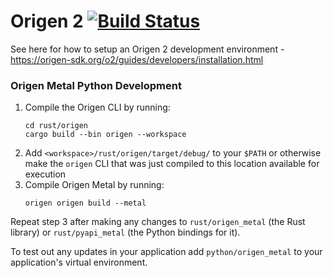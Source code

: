 

# Origen 2 [![Build Status](https://github.com/Origen-SDK/o2/workflows/Regression%20Tests/badge.svg)](https://github.com/Origen-SDK/o2/actions?query=workflow%3A%22Regression+Tests%22)

See here for how to setup an Origen 2 development environment - https://origen-sdk.org/o2/guides/developers/installation.html


### Origen Metal Python Development

1. Compile the Origen CLI by running:
   ```text
   cd rust/origen
   cargo build --bin origen --workspace
   ```
2. Add `<workspace>/rust/origen/target/debug/` to your `$PATH` or otherwise make the `origen` CLI
   that was just compiled to this location available for execution
3. Compile Origen Metal by running:
   ```text
   origen origen build --metal
   ```

Repeat step 3 after making any changes to `rust/origen_metal` (the Rust library) or
`rust/pyapi_metal` (the Python bindings for it).

To test out any updates in your application add `python/origen_metal` to your application's
virtual environment.

